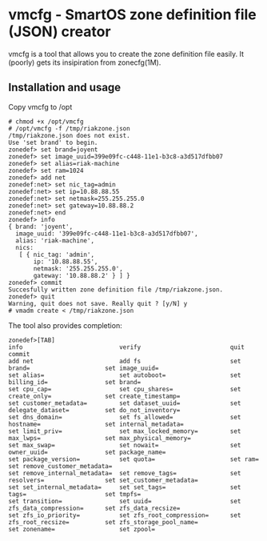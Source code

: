 vmcfg - SmartOS zone definition file (JSON) creator
===

vmcfg is a tool that allows you to create the zone definition file
easily. It (poorly) gets its insipiration from zonecfg(1M).

## Installation and usage

Copy vmcfg to /opt

    # chmod +x /opt/vmcfg
    # /opt/vmcfg -f /tmp/riakzone.json
    /tmp/riakzone.json does not exist.
    Use 'set brand' to begin.
    zonedef> set brand=joyent
    zonedef> set image_uuid=399e09fc-c448-11e1-b3c8-a3d517dfbb07
    zonedef> set alias=riak-machine
    zonedef> set ram=1024
    zonedef> add net
    zonedef:net> set nic_tag=admin
    zonedef:net> set ip=10.88.88.55
    zonedef:net> set netmask=255.255.255.0
    zonedef:net> set gateway=10.88.88.2
    zonedef:net> end
    zonedef> info
    { brand: 'joyent',
      image_uuid: '399e09fc-c448-11e1-b3c8-a3d517dfbb07',
      alias: 'riak-machine',
      nics:
       [ { nic_tag: 'admin',
           ip: '10.88.88.55',
           netmask: '255.255.255.0',
           gateway: '10.88.88.2' } ] }
    zonedef> commit
    Succesfully written zone definition file /tmp/riakzone.json.
    zonedef> quit
    Warning, quit does not save. Really quit ? [y/N] y
    # vmadm create < /tmp/riakzone.json

The tool also provides completion:

    zonedef>[TAB]
    info                           verify                         quit                           commit
    add net                        add fs                         set brand=                     set image_uuid=
    set alias=                     set autoboot=                  set billing_id=                set brand=
    set cpu_cap=                   set cpu_shares=                set create_only=               set create_timestamp=
    set customer_metadata=         set dataset_uuid=              set delegate_dataset=          set do_not_inventory=
    set dns_domain=                set fs_allowed=                set hostname=                  set internal_metadata=
    set limit_priv=                set max_locked_memory=         set max_lwps=                  set max_physical_memory=
    set max_swap=                  set nowait=                    set owner_uuid=                set package_name=
    set package_version=           set quota=                     set ram=                       set remove_customer_metadata=
    set remove_internal_metadata=  set remove_tags=               set resolvers=                 set set_customer_metadata=
    set set_internal_metadata=     set set_tags=                  set tags=                      set tmpfs=
    set transition=                set uuid=                      set zfs_data_compression=      set zfs_data_recsize=
    set zfs_io_priority=           set zfs_root_compression=      set zfs_root_recsize=          set zfs_storage_pool_name=
    set zonename=                  set zpool=


